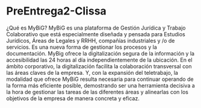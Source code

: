 # PreEntrega2-Clissa
¿Qué es MyBiG?
MyBiG es una plataforma de Gestión Jurídica y Trabajo Colaborativo que está especialmente diseñada y pensada para  Estudios Jurídicos, Áreas de Legales y RRHH, compañías industriales  y /o de servicios. Es una nueva forma de gestionar los procesos y la documentación.
MyBig ofrece  la digitalización segura de la información y la accesibilidad las 24 horas al día independientemente de la ubicación.
En el ámbito corporativo, la digitalización facilita la colaboración transversal con las áreas claves de la empresa. Y, con la expansión del teletrabajo, la modalidad que ofrece MyBiG resulta necesaria para continuar operando de la forma más eficiente posible, demostrando ser una herramienta decisiva a la hora de gestionar las tareas de las diferentes áreas y alinearlas con los objetivos de la empresa de manera concreta y eficaz.
